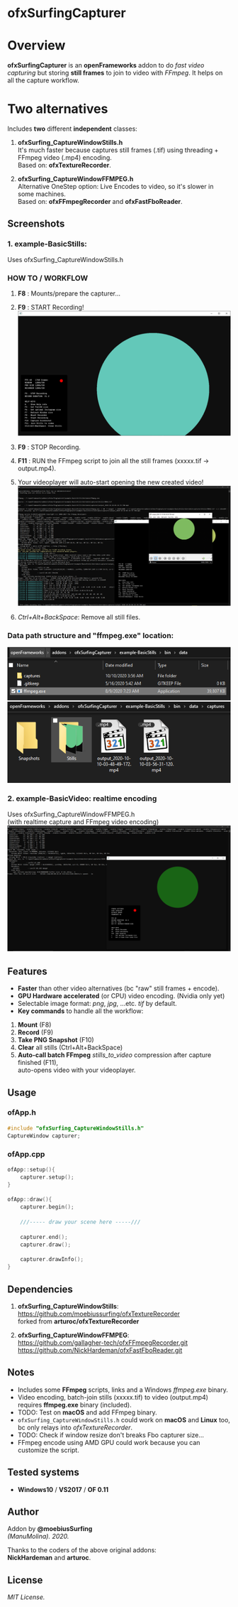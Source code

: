 ofxSurfingCapturer
====================

# Overview
**ofxSurfingCapturer** is an **openFrameworks** addon to do *fast video capturing* but storing **still frames** to join to video with *FFmpeg*. It helps on all the capture workflow. 

# Two alternatives
Includes **two** different **independent** classes:  

1. **ofxSurfing_CaptureWindowStills.h**  
It's much faster because captures still frames (.tif) using threading + FFmpeg video (.mp4) encoding.  
Based on: **ofxTextureRecorder**.  

2. **ofxSurfing_CaptureWindowFFMPEG.h**  
Alternative OneStep option: Live Encodes to video, so it's slower in some machines.  
Based on: **ofxFFmpegRecorder** and **ofxFastFboReader**.

## Screenshots

### 1. example-BasicStills:
Uses ofxSurfing_CaptureWindowStills.h  

### HOW TO / WORKFLOW 
1. **F8** : Mounts/prepare the capturer...  

2. **F9** : START Recording!
![image](/readme_images/Capture2.PNG?raw=true "image")  

3. **F9** : STOP Recording.  

4. **F11** : RUN the FFmpeg script to join all the still frames (xxxxx.tif -> output.mp4).  

5. Your videoplayer will auto-start opening the new created video!  
![image](/readme_images/Capture3.PNG?raw=true "image")

6. *Ctrl+Alt+BackSpace*: Remove all still files.  

### Data path structure and "ffmpeg.exe" location:
![image](/readme_images/Capture5.PNG?raw=true "image")
![image](/readme_images/Capture6.PNG?raw=true "image")

### 2. example-BasicVideo: realtime encoding
Uses ofxSurfing_CaptureWindowFFMPEG.h  
(with realtime capture and FFmpeg video encoding)  
![image](/readme_images/Capture4.PNG?raw=true "image")

## Features
- **Faster** than other video alternatives (bc "raw" still frames + encode).
- **GPU Hardware accelerated** (or CPU) video encoding. (Nvidia only yet) 
- Selectable image format: *png*, *jpg*, ...etc. *tif* by default.  
- **Key commands** to handle all the workflow:  
1. **Mount** (F8)  
2. **Record** (F9)  
3. **Take PNG Snapshot** (F10)  
4. **Clear** all stills (Ctrl+Alt+BackSpace)
5. **Auto-call batch FFmpeg** *stills_to_video* compression after capture finished (F11),  
auto-opens video with your videoplayer.

## Usage
 
### ofApp.h
```.cpp
#include "ofxSurfing_CaptureWindowStills.h"
CaptureWindow capturer;
```

### ofApp.cpp
```.cpp
ofApp::setup(){
	capturer.setup();
}

ofApp::draw(){
	capturer.begin();

	///----- draw your scene here -----///

	capturer.end();
	capturer.draw();

	capturer.drawInfo();
}
```

## Dependencies
1. **ofxSurfing_CaptureWindowStills**:  
https://github.com/moebiussurfing/ofxTextureRecorder  
forked from **arturoc/ofxTextureRecorder**

2. **ofxSurfing_CaptureWindowFFMPEG**:  
https://github.com/gallagher-tech/ofxFFmpegRecorder.git  
https://github.com/NickHardeman/ofxFastFboReader.git  

## Notes
- Includes some **FFmpeg** scripts, links and a Windows *ffmpeg.exe* binary.
- Video encoding, batch-join stills (xxxxx.tif) to video (output.mp4) requires **ffmpeg.exe** binary (included).
- TODO: Test on **macOS** and add FFmpeg binary. 
- `ofxSurfing_CaptureWindowStills.h` could work on **macOS** and **Linux** too, bc only relays into *ofxTextureRecorder*.
- TODO: Check if window resize don't breaks Fbo capturer size...
- FFmpeg encode using AMD GPU could work because you can customize the script.

## Tested systems
- **Windows10** / **VS2017** / **OF 0.11**

## Author
Addon by **@moebiusSurfing**  
*(ManuMolina). 2020.*  

Thanks to the coders of the above original addons:  
**NickHardeman** and **arturoc**.  

## License
*MIT License.*
